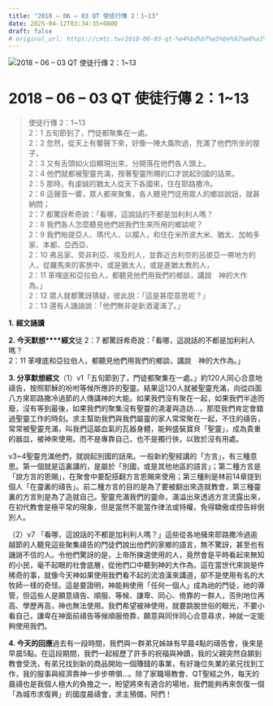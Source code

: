 ```yaml
---
title: "2018 – 06 – 03 QT 使徒行傳 2：1~13"
date: 2025-04-12T03:34:35+0800
draft: false
# original_url: https://cmtc.tw/2018-06-03-qt-%e4%bd%bf%e5%be%92%e8%a1%8c%e5%82%b3-2%ef%bc%9a113
---
```


![2018 – 06 – 03 QT 使徒行傳 2：1\~13](/images/qt.jpg   "2018 – 06 – 03 QT 使徒行傳 2：1\~13")

# 2018 – 06 – 03 QT 使徒行傳 2：1\~13

> 使徒行傳 2：1\~13  
> 2：1 五旬節到了，門徒都聚集在一處。  
> 2：2 忽然，從天上有響聲下來，好像一陣大風吹過，充滿了他們所坐的屋子，  
> 2：3 又有舌頭如火焰顯現出來，分開落在他們各人頭上。  
> 2：4 他們就都被聖靈充滿，按著聖靈所賜的口才說起別國的話來。  
> 2：5 那時，有虔誠的猶太人從天下各國來，住在耶路撒冷。  
> 2：6 這聲音一響，眾人都來聚集，各人聽見門徒用眾人的鄉談說話，就甚納悶；  
> 2：7 都驚訝希奇說：「看哪，這說話的不都是加利利人嗎？  
> 2：8 我們各人怎麼聽見他們說我們生來所用的鄉談呢？  
> 2：9 我們帕提亞人、瑪代人、以攔人，和住在米所波大米、猶太、加帕多家、本都、亞西亞、  
> 2：10 弗呂家、旁非利亞、埃及的人，並靠近古利奈的呂彼亞一帶地方的人，從羅馬來的客旅中，或是猶太人，或是進猶太教的人，  
> 2：11 革哩底和亞拉伯人，都聽見他們用我們的鄉談，講說　神的大作為。」  
> 2：12 眾人就都驚訝猜疑，彼此說：「這是甚麼意思呢？」  
> 2：13 還有人譏誚說：「他們無非是新酒灌滿了。」

**1.** **經文誦讀**

**2. 今天默想****經文**徒 2：7 都驚訝希奇說：「看哪，這說話的不都是加利利人嗎？  
2：11 革哩底和亞拉伯人，都聽見他們用我們的鄉談，講說　神的大作為。」

**3. 分享默想經文**（1）v1「五旬節到了，門徒都聚集在一處。」約120人同心合意地禱告，按照耶穌的吩咐等候所應許的聖靈。結果這120人就被聖靈充滿，向從四面八方來耶路撒冷過節的人傳講神的大能。如果我們沒有聚在一起，如果我們半途而廢，沒有等到最後，如果我們的聚集沒有聖靈的澆灌與造訪…，那麼我們肯定會錯過聖靈工作的時刻。求主幫助我們與我們屬靈的家人常常聚在一起，不住的禱告，常常被聖靈充滿，叫我們這屬血氣的瓦器身體，能夠盛裝寶貝「聖靈」，成為貴重的器皿，被神來使用。而不是專靠自己，也不是獨行俠，以致於沒有用處。

v3\~4聖靈充滿他們，就說起別國的話來。一般新約聖經講的「方言」，有三種意思。第一個就是這裏講的，是屬於「別國，或是其他地區的語言」；第二種方言是「說方言的恩賜」，在聚會中要配搭翻方言恩賜來使用；第三種則是林前14章提到個人「在靈裏的禱告」。前二種方言的目的是為了要被翻出來造就教會，第三種靈裏的方言則是為了造就自己。聖靈充滿我們的靈命，滿溢出來透過方言流露出來，在初代教會是極平常的現象，但是當然不能當作律法或特權，免得驕傲或控告絆倒別人。

（2）v7 「看哪，這說話的不都是加利利人嗎？」這些從各地擁來耶路撒冷過逾越節的人聽見這些聚集禱告的門徒們說出他們的家鄉的語言，無不驚訝，甚至也有譏誚不信的人。令他們驚訝的是，上帝所揀選使用的人，竟然會是平時看起來無知的小民，毫不起眼的社會底層，從他們口中聽到神的大作為。這在當世代來說是件稀奇的事，就像今天神如果使用我們看不起的流浪漢來講道，卻不是使用有名的大牧師一樣的奇怪。這是要證明，神能夠使用「任何一個人」成為祂的門徒，祂的導管，但這些人是願意禱告、順服、等候、謙卑、同心、倚靠的一群人，否則地位再高、學歷再高，神也無法使用。我們希望被神使用，就要跳脫世俗的眼光，不要小看自己，謙卑在神面前禱告等候順服倚靠，願意與同伴同心合意尋求，神就一定能夠使用我們。

**4. 今天的回應**過去有一段時間，我們與一群弟兄姊妹有早晨4點的禱告會，後來是早晨5點。在這段期間，我們一起經歷了許多的祝福與神蹟，我的父親突然自願到教會受洗，有弟兄找到新的商品開始一個賺錢的事業，有好幾位失業的弟兄找到工作，我的服事與經濟靠神一步步帶領…。除了家職場教會、QT聖經之外，每天的晨禱也是我個人極大的負擔之一，盼望將來有適合的場地，我們能夠再來恢復一個「為城市求復興」的國度晨禱會，求主預備，阿們！
